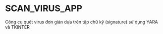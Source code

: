 # SCAN_VIRUS_APP
Công cụ quét virus đơn giản dựa trên tập chữ kỹ (signature) sử dụng YARA và TKINTER

